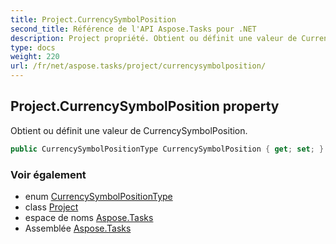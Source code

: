 ```yaml
---
title: Project.CurrencySymbolPosition
second_title: Référence de l'API Aspose.Tasks pour .NET
description: Project propriété. Obtient ou définit une valeur de CurrencySymbolPosition.
type: docs
weight: 220
url: /fr/net/aspose.tasks/project/currencysymbolposition/
---
```

## Project.CurrencySymbolPosition property

Obtient ou définit une valeur de CurrencySymbolPosition.

```csharp
public CurrencySymbolPositionType CurrencySymbolPosition { get; set; }
```

### Voir également

* enum [CurrencySymbolPositionType](../../currencysymbolpositiontype/)
* class [Project](../)
* espace de noms [Aspose.Tasks](../../project/)
* Assemblée [Aspose.Tasks](../../../)


